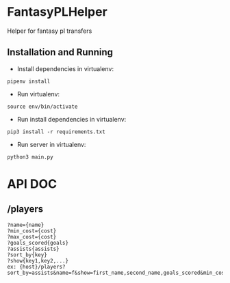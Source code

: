 # FantasyPLHelper
Helper for fantasy pl transfers


## Installation and Running

* Install dependencies in virtualenv: 
```
pipenv install
```

* Run virtualenv: 
```
source env/bin/activate
```


* Run install dependencies in virtualenv: 
```
pip3 install -r requirements.txt
```

* Run server in virtualenv: 
```
python3 main.py
```


# API DOC

## /players
```
?name={name}
?min_cost={cost}
?max_cost={cost}
?goals_scored{goals}
?assists{assists}
?sort_by{key}
?show{key1,key2,...}
ex: {host}/players?sort_by=assists&name=f&show=first_name,second_name,goals_scored&min_cost=80
```
